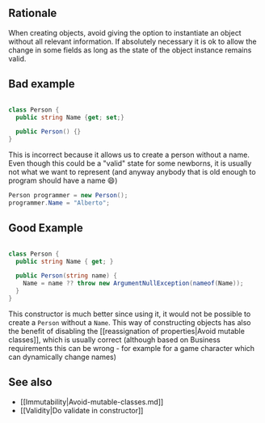 ## Rationale

When creating objects, avoid giving the option to instantiate an object without all relevant information. If absolutely necessary it is ok to allow the change in some fields as long as the state of the object instance remains valid.

## Bad example

```csharp

class Person {
  public string Name {get; set;}

  public Person() {}
}

```

This is incorrect because it allows us to create a person without a name. Even though this could be a "valid" state for some newborns, it is usually not what we want to represent (and anyway anybody that is old enough to program should have a name 😄)

```csharp
Person programmer = new Person();
programmer.Name = "Alberto";
```

## Good Example

```csharp

class Person {
  public string Name { get; }

  public Person(string name) {
    Name = name ?? throw new ArgumentNullException(nameof(Name));
  }
}

```

This constructor is much better since using it, it would not be possible to create a `Person` without a `Name`. This way of constructing objects has also the benefit of disabling the [[reassignation of properties|Avoid mutable classes]], which is usually correct (although based on Business requirements this can be wrong - for example for a game character which can dynamically change names)

## See also

* [[Immutability|Avoid-mutable-classes.md]]
* [[Validity|Do validate in constructor]]

